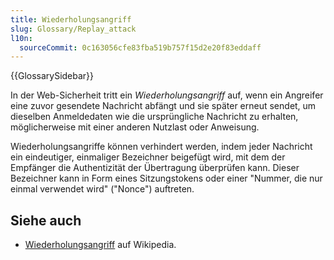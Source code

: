 ```yaml
---
title: Wiederholungsangriff
slug: Glossary/Replay_attack
l10n:
  sourceCommit: 0c163056cfe83fba519b757f15d2e20f83eddaff
---
```


{{GlossarySidebar}}

In der Web-Sicherheit tritt ein _Wiederholungsangriff_ auf, wenn ein Angreifer eine zuvor gesendete Nachricht abfängt und sie später erneut sendet, um dieselben Anmeldedaten wie die ursprüngliche Nachricht zu erhalten, möglicherweise mit einer anderen Nutzlast oder Anweisung.

Wiederholungsangriffe können verhindert werden, indem jeder Nachricht ein eindeutiger, einmaliger Bezeichner beigefügt wird, mit dem der Empfänger die Authentizität der Übertragung überprüfen kann. Dieser Bezeichner kann in Form eines Sitzungstokens oder einer "Nummer, die nur einmal verwendet wird" ("Nonce") auftreten.

## Siehe auch

- [Wiederholungsangriff](https://en.wikipedia.org/wiki/Replay_attack) auf Wikipedia.

